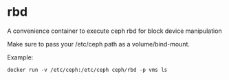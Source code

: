 rbd
===

A convenience container to execute ceph rbd for block device manipulation

Make sure to pass your /etc/ceph path as a volume/bind-mount.

Example:

`docker run -v /etc/ceph:/etc/ceph ceph/rbd -p vms ls`
